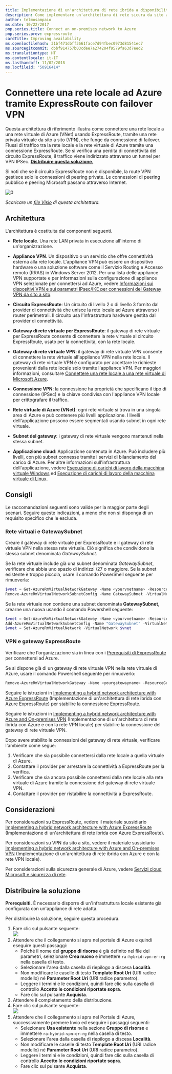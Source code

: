 ```yaml
---
title: Implementazione di un'architettura di rete ibrida a disponibilità elevata
description: Come implementare un'architettura di rete sicura da sito a sito, che si estende su una rete virtuale di Azure e su una rete locale connessa tramite ExpressRoute con failover del gateway VPN.
author: telmosampaio
ms.date: 10/22/2017
pnp.series.title: Connect an on-premises network to Azure
pnp.series.prev: expressroute
cardTitle: Improving availability
ms.openlocfilehash: 31bf471dbff3661face7d94fbec0973d81541ec7
ms.sourcegitcommit: dbbf914757b03cdee7a274204f9579fa63d7eed2
ms.translationtype: HT
ms.contentlocale: it-IT
ms.lasthandoff: 11/02/2018
ms.locfileid: "50916414"
---
```

# <a name="connect-an-on-premises-network-to-azure-using-expressroute-with-vpn-failover"></a>Connettere una rete locale ad Azure tramite ExpressRoute con failover VPN

Questa architettura di riferimento illustra come connettere una rete locale a una rete virtuale di Azure (VNet) usando ExpressRoute, tramite una rete privata virtuale da sito a sito (VPN), che funge da connessione di failover. Flussi di traffico tra la rete locale e la rete virtuale di Azure tramite una connessione ExpressRoute. Se si verifica una perdita di connettività del circuito ExpressRoute, il traffico viene indirizzato attraverso un tunnel per VPN IPSec. [**Distribuire questa soluzione**.](#deploy-the-solution)

Si noti che se il circuito ExpressRoute non è disponibile, la route VPN gestisce solo le connessioni di peering private. Le connessioni di peering pubblico e peering Microsoft passano attraverso Internet. 

![[0]][0]

*Scaricare un [file Visio][visio-download] di questa architettura.*

## <a name="architecture"></a>Architettura 

L'architettura è costituita dai componenti seguenti.

* **Rete locale**. Una rete LAN privata in esecuzione all'interno di un'organizzazione.

* **Appliance VPN**. Un dispositivo o un servizio che offre connettività esterna alla rete locale. L'appliance VPN può essere un dispositivo hardware o una soluzione software come il Servizio Routing e Accesso remoto (RRAS) in Windows Server 2012. Per una lista delle appliance VPN supportate e per informazioni sulla configurazione di appliance VPN selezionate per connettersi ad Azure, vedere [Informazioni sui dispositivi VPN e sui parametri IPsec/IKE per connessioni del Gateway VPN da sito a sito][vpn-appliance].

* **Circuito ExpressRoute**: Un circuito di livello 2 o di livello 3 fornito dal provider di connettività che unisce la rete locale ad Azure attraverso i router perimetrali. Il circuito usa l'infrastruttura hardware gestita dal provider di connettività.

* **Gateway di rete virtuale per ExpressRoute**: il gateway di rete virtuale per ExpressRoute consente di connettere la rete virtuale al circuito ExpressRoute, usato per la connettività, con la rete locale.

* **Gateway di rete virtuale VPN**: il gateway di rete virtuale VPN consente di connettere la rete virtuale all'appliance VPN nella rete locale. Il gateway di rete virtuale VPN è configurato per accettare le richieste provenienti dalla rete locale solo tramite l'appliance VPN. Per maggiori informazioni, consultare [Connettere una rete locale a una rete virtuale di Microsoft Azure][connect-to-an-Azure-vnet].

* **Connessione VPN**: la connessione ha proprietà che specificano il tipo di connessione (IPSec) e la chiave condivisa con l'appliance VPN locale per crittografare il traffico.

* **Rete virtuale di Azure (VNet)**: ogni rete virtuale si trova in una singola area di Azure e può contenere più livelli applicazione. I livelli dell'applicazione possono essere segmentati usando subnet in ogni rete virtuale.

* **Subnet del gateway**: i gateway di rete virtuale vengono mantenuti nella stessa subnet.

* **Applicazione cloud**: Applicazione contenuta in Azure. Può includere più livelli, con più subnet connesse tramite i servizi di bilanciamento del carico di Azure. Per altre informazioni sull'infrastruttura dell'applicazione, vedere [Esecuzione di carichi di lavoro della macchina virtuale Windows][windows-vm-ra] ed [Esecuzione di carichi di lavoro della macchina virtuale di Linux][linux-vm-ra].

## <a name="recommendations"></a>Consigli

Le raccomandazioni seguenti sono valide per la maggior parte degli scenari. Seguire queste indicazioni, a meno che non si disponga di un requisito specifico che le escluda.

### <a name="vnet-and-gatewaysubnet"></a>Rete virtuali e GatewaySubnet

Creare il gateway di rete virtuale per ExpressRoute e il gateway di rete virtuale VPN nella stessa rete virtuale. Ciò significa che condividono la stessa subnet denominata *GatewaySubnet*.

Se la rete virtuale include già una subnet denominata *GatewaySubnet*, verificare che abbia uno spazio di indirizzi /27 o maggiore. Se la subnet esistente è troppo piccola, usare il comando PowerShell seguente per rimuoverla: 

```powershell
$vnet = Get-AzureRmVirtualNetworkGateway -Name <yourvnetname> -ResourceGroupName <yourresourcegroup>
Remove-AzureRmVirtualNetworkSubnetConfig -Name GatewaySubnet -VirtualNetwork $vnet
```

Se la rete virtuale non contiene una subnet denominata **GatewaySubnet**, crearne una nuova usando il comando Powershell seguente:

```powershell
$vnet = Get-AzureRmVirtualNetworkGateway -Name <yourvnetname> -ResourceGroupName <yourresourcegroup>
Add-AzureRmVirtualNetworkSubnetConfig -Name "GatewaySubnet" -VirtualNetwork $vnet -AddressPrefix "10.200.255.224/27"
$vnet = Set-AzureRmVirtualNetwork -VirtualNetwork $vnet
```

### <a name="vpn-and-expressroute-gateways"></a>VPN e gateway ExpressRoute

Verificare che l'organizzazione sia in linea con i [Prerequisiti di ExpressRoute][expressroute-prereq] per connettersi ad Azure.

Se si dispone già di un gateway di rete virtuale VPN nella rete virtuale di Azure, usare il comando Powershell seguente per rimuoverlo:

```powershell
Remove-AzureRmVirtualNetworkGateway -Name <yourgatewayname> -ResourceGroupName <yourresourcegroup>
```

Seguire le istruzioni in [Implementing a hybrid network architecture with Azure ExpressRoute][implementing-expressroute] (Implementazione di un'architettura di rete ibrida con Azure ExpressRoute) per stabilire la connessione ExpressRoute.

Seguire le istruzioni in [Implementing a hybrid network architecture with Azure and On-premises VPN][implementing-vpn] (Implementazione di un'architettura di rete ibrida con Azure e con la rete VPN locale) per stabilire la connessione del gateway di rete virtuale VPN.

Dopo avere stabilito le connessioni del gateway di rete virtuale, verificare l'ambiente come segue:

1. Verificare che sia possibile connettersi dalla rete locale a quella virtuale di Azure.
2. Contattare il provider per arrestare la connettività a ExpressRoute per la verifica.
3. Verificare che sia ancora possibile connettersi dalla rete locale alla rete virtuale di Azure tramite la connessione del gateway di rete virtuale VPN.
4. Contattare il provider per ristabilire la connettività a ExpressRoute.

## <a name="considerations"></a>Considerazioni

Per considerazioni su ExpressRoute, vedere il materiale sussidiario [Implementing a hybrid network architecture with Azure ExpressRoute][guidance-expressroute] (Implementazione di un'architettura di rete ibrida con Azure ExpressRoute).

Per considerazioni su VPN da sito a sito, vedere il materiale sussidiario [Implementing a hybrid network architecture with Azure and On-premises VPN][guidance-vpn] (Implementazione di un'architettura di rete ibrida con Azure e con la rete VPN locale).

Per considerazioni sulla sicurezza generale di Azure, vedere [Servizi cloud Microsoft e sicurezza di rete][best-practices-security].

## <a name="deploy-the-solution"></a>Distribuire la soluzione

**Prerequisiti.** È necessario disporre di un'infrastruttura locale esistente già configurata con un'appliance di rete adatta.

Per distribuire la soluzione, seguire questa procedura.

1. Fare clic sul pulsante seguente:<br><a href="https://portal.azure.com/#create/Microsoft.Template/uri/https%3A%2F%2Fraw.githubusercontent.com%2Fmspnp%2Freference-architectures%2Fmaster%2Fhybrid-networking%2Fexpressroute-vpn-failover%2Fazuredeploy.json" target="_blank"><img src="https://azuredeploy.net/deploybutton.png"/></a>
2. Attendere che il collegamento si apra nel portale di Azure e quindi eseguire questi passaggi:   
   * Poiché il nome del **gruppo di risorse** è già definito nel file dei parametri, selezionare **Crea nuovo** e immettere `ra-hybrid-vpn-er-rg` nella casella di testo.
   * Selezionare l'area dalla casella di riepilogo a discesa **Località**.
   * Non modificare le caselle di testo **Template Root Uri** (URI radice modello) né **Parameter Root Uri** (URI radice parametro).
   * Leggere i termini e le condizioni, quindi fare clic sulla casella di controllo **Accetto le condizioni riportate sopra**.
   * Fare clic sul pulsante **Acquista**.
3. Attendere il completamento della distribuzione.
4. Fare clic sul pulsante seguente:<br><a href="https://portal.azure.com/#create/Microsoft.Template/uri/https%3A%2F%2Fraw.githubusercontent.com%2Fmspnp%2Freference-architectures%2Fmaster%2Fhybrid-networking%2Fexpressroute-vpn-failover%2Fazuredeploy-expressRouteCircuit.json" target="_blank"><img src="https://azuredeploy.net/deploybutton.png"/></a>
5. Attendere che il collegamento si apra nel Portale di Azure, successivamente premere Invio ed eseguire i passaggi seguenti:
   * Selezionare **Usa esistente** nella sezione **Gruppo di risorse** e immettere `ra-hybrid-vpn-er-rg` nella casella di testo.
   * Selezionare l'area dalla casella di riepilogo a discesa **Località**.
   * Non modificare le caselle di testo **Template Root Uri** (URI radice modello) né **Parameter Root Uri** (URI radice parametro).
   * Leggere i termini e le condizioni, quindi fare clic sulla casella di controllo **Accetto le condizioni riportate sopra**.
   * Fare clic sul pulsante **Acquista**.

<!-- links -->

[windows-vm-ra]: ../virtual-machines-windows/index.md
[linux-vm-ra]: ../virtual-machines-linux/index.md


[resource-manager-overview]: /azure/azure-resource-manager/resource-group-overview
[vpn-appliance]: /azure/vpn-gateway/vpn-gateway-about-vpn-devices
[azure-vpn-gateway]: /azure/vpn-gateway/vpn-gateway-about-vpngateways
[connect-to-an-Azure-vnet]: https://technet.microsoft.com/library/dn786406.aspx
[expressroute-prereq]: /azure/expressroute/expressroute-prerequisites
[implementing-expressroute]: ./expressroute.md
[implementing-vpn]: ./vpn.md
[guidance-expressroute]: ./expressroute.md
[guidance-vpn]: ./vpn.md
[best-practices-security]: /azure/best-practices-network-security
[visio-download]: https://archcenter.blob.core.windows.net/cdn/hybrid-network-architectures.vsdx
[0]: ./images/expressroute-vpn-failover.png "Struttura di un'architettura di rete ibrida a disponibilità elevata con ExpressRoute e gateway VPN"
